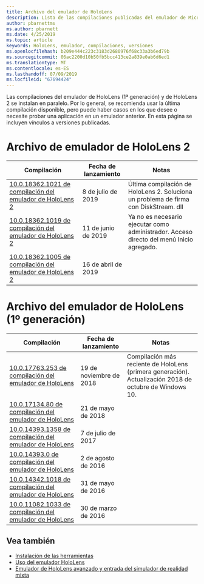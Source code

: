 ```yaml
---
title: Archivo del emulador de HoloLens
description: Lista de las compilaciones publicadas del emulador de Microsoft HoloLens.
author: pbarnettms
ms.author: pbarnett
ms.date: 4/25/2019
ms.topic: article
keywords: HoloLens, emulador, compilaciones, versiones
ms.openlocfilehash: b209e444c223c3183d2680976f68c33a3b6ed79b
ms.sourcegitcommit: 06ac2200d10b50fb5bcc413ce2a839e0ab6d6ed1
ms.translationtype: MT
ms.contentlocale: es-ES
ms.lasthandoff: 07/09/2019
ms.locfileid: "67694424"
---
```

Las compilaciones del emulador de HoloLens (1ª generación) y de HoloLens 2 se instalan en paralelo. Por lo general, se recomienda usar la última compilación disponible, pero puede haber casos en los que desee o necesite probar una aplicación en un emulador anterior. En esta página se incluyen vínculos a versiones publicadas.


# <a name="hololens-2-emulator-archive"></a>Archivo de emulador de HoloLens 2


|  Compilación |  Fecha de lanzamiento |  Notas | 
|----------|----------|----------|
|  [10.0.18362.1021 de compilación del emulador de HoloLens 2](https://go.microsoft.com/fwlink/?linkid=2098508) | 8 de julio de 2019 | Última compilación de HoloLens 2.  Soluciona un problema de firma con DiskStream. dll |
|  [10.0.18362.1019 de compilación del emulador de HoloLens 2](https://go.microsoft.com/fwlink/?linkid=2095316) | 11 de junio de 2019 | Ya no es necesario ejecutar como administrador.  Acceso directo del menú Inicio agregado. |
|  [10.0.18362.1005 de compilación del emulador de HoloLens 2](https://go.microsoft.com/fwlink/?linkid=2087187) | 16 de abril de 2019 |  |


# <a name="hololens-emulator-1st-gen-archive"></a>Archivo del emulador de HoloLens (1º generación)


|  Compilación |  Fecha de lanzamiento |  Notas | 
|----------|----------|----------|
|  [10.0.17763.253 de compilación del emulador de HoloLens](https://go.microsoft.com/fwlink/?linkid=2065980) | 19 de noviembre de 2018 | Compilación más reciente de HoloLens (primera generación). Actualización 2018 de octubre de Windows 10. |
|  [10.0.17134.80 de compilación del emulador de HoloLens](https://go.microsoft.com/fwlink/?linkid=874531) | 21 de mayo de 2018 | 
|  [10.0.14393.1358 de compilación del emulador de HoloLens](https://go.microsoft.com/fwlink/?linkid=852626) |  7 de julio de 2017 |
|  [10.0.14393.0 de compilación del emulador de HoloLens](http://go.microsoft.com/fwlink/?LinkID=823018) |  2 de agosto de 2016 |
|  [10.0.14342.1018 de compilación del emulador de HoloLens](http://go.microsoft.com/fwlink/?LinkID=823018) |  31 de mayo de 2016 |
|  [10.0.11082.1033 de compilación del emulador de HoloLens](http://go.microsoft.com/fwlink/?LinkID=724053) |  30 de marzo de 2016 |

## <a name="see-also"></a>Vea también
* [Instalación de las herramientas](install-the-tools.md)
* [Uso del emulador HoloLens](using-the-hololens-emulator.md)
* [Emulador de HoloLens avanzado y entrada del simulador de realidad mixta](advanced-hololens-emulator-and-mixed-reality-simulator-input.md)
